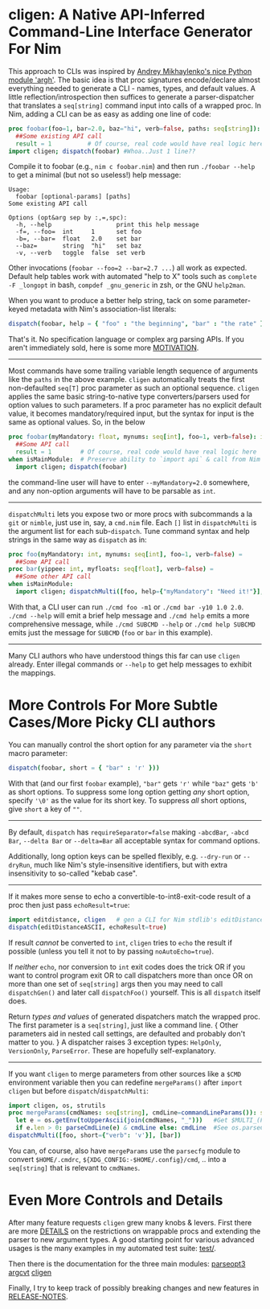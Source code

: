 cligen: A Native API-Inferred Command-Line Interface Generator For Nim
======================================================================
This approach to CLIs was inspired by [Andrey Mikhaylenko's nice Python module
'argh'](https://pythonhosted.org/argh/).  The basic idea is that proc signatures
encode/declare almost everything needed to generate a CLI - names, types, and
default values.  A little reflection/introspection then suffices to generate a
parser-dispatcher that translates a `seq[string]` command input into calls of a
wrapped proc.  In Nim, adding a CLI can be as easy as adding one line of code:
```nim
proc foobar(foo=1, bar=2.0, baz="hi", verb=false, paths: seq[string]): int =
  ##Some existing API call
  result = 1          # Of course, real code would have real logic here
import cligen; dispatch(foobar) #Whoa..Just 1 line??
```
Compile it to foobar (e.g., `nim c foobar.nim`) and then run `./foobar --help`
to get a minimal (but not so useless!) help message:
```
Usage:
  foobar [optional-params] [paths]
Some existing API call

Options (opt&arg sep by :,=,spc):
  -h, --help                  print this help message
  -f=, --foo=  int     1      set foo
  -b=, --bar=  float   2.0    set bar
  --baz=       string  "hi"   set baz
  -v, --verb   toggle  false  set verb
```
Other invocations (`foobar --foo=2 --bar=2.7 ...`) all work as expected.
Default help tables work with automated "help to X" tools such as `complete -F
_longopt` in bash, `compdef _gnu_generic` in zsh, or the GNU `help2man`.

When you want to produce a better help string, tack on some parameter-keyed
metadata with Nim's association-list literals:
```nim
dispatch(foobar, help = { "foo" : "the beginning", "bar" : "the rate" })
```
That's it.  No specification language or complex arg parsing APIs.  If you
aren't immediately sold, here is some more
[MOTIVATION](https://github.com/c-blake/cligen/tree/master/MOTIVATION.md).

---

Most commands have some trailing variable length sequence of arguments like
the `paths` in the above example.  `cligen` automatically treats the first
non-defaulted `seq[T]` proc parameter as such an optional sequence.  `cligen`
applies the same basic string-to-native type converters/parsers used for option
values to such parameters.  If a proc parameter has no explicit default value,
it becomes mandatory/required input, but the syntax for input is the same as
optional values.  So, in the below
```nim
proc foobar(myMandatory: float, mynums: seq[int], foo=1, verb=false): int =
  ##Some API call
  result = 1        # Of course, real code would have real logic here
when isMainModule:  # Preserve ability to `import api` & call from Nim
  import cligen; dispatch(foobar)
```
the command-line user will have to enter `--myMandatory=2.0` somewhere, and
any non-option arguments will have to be parsable as `int`.

---

`dispatchMulti` lets you expose two or more procs with subcommands a la `git` or
`nimble`, just use in, say, a `cmd.nim` file.  Each `[]` list in `dispatchMulti`
is the argument list for each sub-`dispatch`.  Tune command syntax and help
strings in the same way as `dispatch` as in:
```nim
proc foo(myMandatory: int, mynums: seq[int], foo=1, verb=false) =
  ##Some API call
proc bar(yippee: int, myfloats: seq[float], verb=false) =
  ##Some other API call
when isMainModule:
  import cligen; dispatchMulti([foo, help={"myMandatory": "Need it!"}], [bar])
```
With that, a CLI user can run `./cmd foo -m1` or `./cmd bar -y10 1.0 2.0`.
`./cmd --help` will emit a brief help message and `./cmd help` emits a more
comprehensive message, while `./cmd SUBCMD --help` or `./cmd help SUBCMD` emits
just the message for `SUBCMD` (`foo` or `bar` in this example).

---

Many CLI authors who have understood things this far can use `cligen` already.
Enter illegal commands or `--help` to get help messages to exhibit the mappings.

More Controls For More Subtle Cases/More Picky CLI authors
==========================================================
You can manually control the short option for any parameter via the `short`
macro parameter:
```nim
dispatch(foobar, short = { "bar" : 'r' }))
```
With that (and our first `foobar` example), `"bar"` gets `'r'` while `"baz"`
gets `'b'` as short options.  To suppress some long option getting *any* short
option, specify `'\0'` as the value for its short key.  To suppress _all_
short options, give `short` a key of `""`.

---

By default, `dispatch` has `requireSeparator=false` making `-abcdBar`,
`-abcd Bar`, `--delta Bar` or `--delta=Bar` all acceptable syntax for
command options.

Additionally, long option keys can be spelled flexibly, e.g.  `--dry-run` or
`--dryRun`, much like Nim's style-insensitive identifiers, but with extra
insensitivity to so-called "kebab case".

---

If it makes more sense to echo a convertible-to-int8-exit-code result of a proc
then just pass `echoResult=true`:
```nim
import editdistance, cligen   # gen a CLI for Nim stdlib's editDistance
dispatch(editDistanceASCII, echoResult=true)
```
If result _cannot_ be converted to `int`, `cligen` tries to `echo` the result
if possible (unless you tell it not to by passing `noAutoEcho=true`).

If _neither_ `echo`, nor conversion to `int` exit codes does the trick OR if you
want to control program exit OR to call dispatchers more than once OR on more
than one set of `seq[string]` args then you may need to call `dispatchGen()`
and later call `dispatchFoo()` yourself.  This is all `dispatch` itself does.

Return _types and values_ of generated dispatchers match the wrapped proc.
The first parameter is a `seq[string]`, just like a command line.  { Other
parameters aid in nested call settings, are defaulted and probably don't matter
to you. }  A dispatcher raises 3 exception types: `HelpOnly`, `VersionOnly`,
`ParseError`.  These are hopefully self-explanatory.

---

If you want `cligen` to merge parameters from other sources like a `$CMD`
environment variable then you can redefine `mergeParams()` after `import cligen`
but before `dispatch`/`dispatchMulti`:
```nim
import cligen, os, strutils
proc mergeParams(cmdNames: seq[string], cmdLine=commandLineParams()): seq[string]=
  let e = os.getEnv(toUpperAscii(join(cmdNames, "_")))   #Get $MULTI_(FOO|_BAR)
  if e.len > 0: parseCmdLine(e) & cmdLine else: cmdLine  #See os.parseCmdLine
dispatchMulti([foo, short={"verb": 'v'}], [bar])
```
You can, of course, also have `mergeParams` use the `parsecfg` module to convert
`$HOME/.cmdrc`, `${XDG_CONFIG:-$HOME/.config}/cmd`, .. into a `seq[string]` that
is relevant to `cmdNames`.

Even More Controls and Details
==============================
After many feature requests `cligen` grew many knobs & levers.  First there are
more [DETAILS](https://github.com/c-blake/cligen/tree/master/DETAILS.md) on the
restrictions on wrappable procs and extending the parser to new argument types.
A good starting point for various advanced usages is the many examples in my
automated test suite:
  [test/](https://github.com/c-blake/cligen/tree/master/test/).

Then there is the documentation for the three main modules:
  [parseopt3](http://htmlpreview.github.io/?https://github.com/c-blake/cligen/blob/master/parseopt3.html)
  [argcvt](http://htmlpreview.github.io/?https://github.com/c-blake/cligen/blob/master/argcvt.html)
  [cligen](http://htmlpreview.github.io/?https://github.com/c-blake/cligen/blob/master/cligen.html)

Finally, I try to keep track of possibly breaking changes and new features in
[RELEASE-NOTES](https://github.com/c-blake/cligen/tree/master/RELEASE-NOTES.md).
